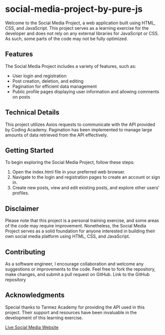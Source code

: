 # social-media-project-by-pure-js
Welcome to the Social Media Project, a web application built using HTML, CSS, and JavaScript. This project serves as a learning exercise for the developer and does not rely on any external libraries for JavaScript or CSS. As such, some parts of the code may not be fully optimized.

## Features
The Social Media Project includes a variety of features, such as:
* User login and registration
* Post creation, deletion, and editing
* Pagination for efficient data management
* Public profile pages displaying user information and allowing comments on posts

## Technical Details
This project utilizes Axios requests to communicate with the API provided by Coding Academy. Pagination has been implemented to manage large amounts of data retrieved from the API effectively.

## Getting Started
To begin exploring the Social Media Project, follow these steps:
1. Open the index.html file in your preferred web browser.
2. Navigate to the login and registration pages to create an account or sign in.
3. Create new posts, view and edit existing posts, and explore other users' profiles.

## Disclaimer
Please note that this project is a personal training exercise, and some areas of the code may require improvement. Nonetheless, the Social Media Project serves as a solid foundation for anyone interested in building their own social media platform using HTML, CSS, and JavaScript.

## Contributing
As a software engineer, I encourage collaboration and welcome any suggestions or improvements to the code. Feel free to fork the repository, make changes, and submit a pull request on GitHub.
Link to the GitHub repository
## Acknowledgments

Special thanks to Tarmez Academy for providing the API used in this project. Their support and resources have been invaluable in the development of this learning exercise.


[Live Social Media Website](https://social-media-website-purejs.netlify.app/index.html)
